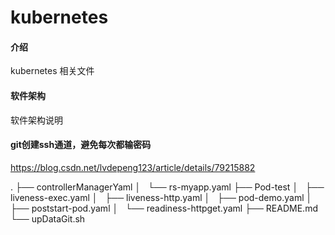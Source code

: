 # kubernetes

#### 介绍
kubernetes 相关文件

#### 软件架构
软件架构说明

#### git创建ssh通道，避免每次都输密码

https://blog.csdn.net/lvdepeng123/article/details/79215882


.
├── controllerManagerYaml
│   └── rs-myapp.yaml
├── Pod-test
│   ├── liveness-exec.yaml
│   ├── liveness-http.yaml
│   ├── pod-demo.yaml
│   ├── poststart-pod.yaml
│   └── readiness-httpget.yaml
├── README.md
└── upDataGit.sh

